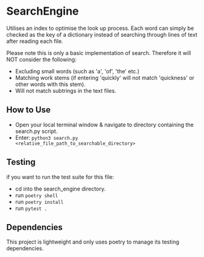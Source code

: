 # SearchEngine

Utilises an index to optimise the look up process. Each word can simply be checked as the key of a dictionary instead of searching through lines of text after reading each file.

Please note this is only a basic implementation of search. Therefore it will NOT consider the following:
+ Excluding small words (such as 'a', 'of', 'the' etc.)
+ Matching work stems (if entering 'quickly' will not match 'quickness' or other words with this stem).
+ Will not match subtrings in the text files.

## How to Use

+ Open your local terminal window & navigate to directory containing the search.py script.
+ Enter:
    `python3 search.py <relative_file_path_to_searchable_directory>`

## Testing 

if you want to run the test suite for this file:
+ cd into the search_engine directory.
+ run `poetry shell`
+ run `poetry install`
+ run `pytest .`

## Dependencies

This project is lightweight and only uses poetry to manage its testing dependencies.
